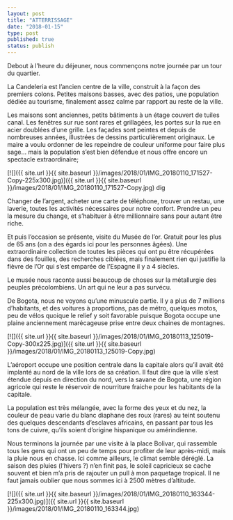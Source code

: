 ```yaml
---
layout: post
title: "ATTERRISSAGE"
date: "2018-01-15"
type: post
published: true
status: publish
---
```


Debout à l’heure du déjeuner, nous commençons notre journée par un tour du quartier.

La Candeleria est l’ancien centre de la ville, construit à la façon des premiers colons. Petites maisons basses, avec des patios, une population dédiée au tourisme, finalement assez calme par rapport au reste de la ville.

Les maisons sont anciennes, petits bâtiments à un étage couvert de tuiles canal. Les fenêtres sur rue sont rares et grillagées, les portes sur la rue en acier doublées d’une grille. Les façades sont peintes et depuis de nombreuses années, illustrées de dessins particulièrement originaux. Le maire a voulu ordonner de les repeindre de couleur uniforme pour faire plus sage… mais la population s’est bien défendue et nous offre encore un spectacle extraordinaire;

[![]({{ site.url }}{{ site.baseurl }}/images/2018/01/IMG_20180110_171527-Copy-225x300.jpg)]({{ site.url }}{{ site.baseurl }}/images/2018/01/IMG_20180110_171527-Copy.jpg) dig

Changer de l’argent, acheter une carte de téléphone, trouver un restau, une laverie, toutes les activités nécessaires pour notre confort. Prendre un peu la mesure du change, et s’habituer à être millionnaire sans pour autant être riche.

Et puis l’occasion se présente, visite du Musée de l’or. Gratuit pour les plus de 65 ans (on a des égards ici pour les personnes âgées). Une extraordinaire collection de toutes les pièces qui ont pu être récupérées dans des fouilles, des recherches ciblées, mais finalement rien qui justifie la fièvre de l’Or qui s’est emparée de l’Espagne il y a 4 siècles.

Le musée nous raconte aussi beaucoup de choses sur la métallurgie des peuples précolombiens. Un art qui ne leur a pas survécu.

De Bogota, nous ne voyons qu’une minuscule partie. Il y a plus de 7 millions d’habitants, et des voitures à proportions, pas de métro, quelques motos, peu de vélos quoique le relief y soit favorable puisque Bogota occupe une plaine anciennement marécageuse prise entre deux chaines de montagnes.

[![]({{ site.url }}{{ site.baseurl }}/images/2018/01/IMG_20180113_125019-Copy-300x225.jpg)]({{ site.url }}{{ site.baseurl }}/images/2018/01/IMG_20180113_125019-Copy.jpg)

L’aéroport occupe une position centrale dans la capitale alors qu’il avait été implanté au nord de la ville lors de sa création. Il faut dire que la ville s’est étendue depuis en direction du nord, vers la savane de Bogota, une région agricole qui reste le réservoir de nourriture fraiche pour les habitants de la capitale.

La population est très mélangée, avec la forme des yeux et du nez, la couleur de peau varie du blanc diaphane des roux (rares) au teint soutenu des quelques descendants d’esclaves africains, en passant par tous les tons de cuivre, qu’ils soient d’origine hispanique ou amérindienne.

Nous terminons la journée par une visite à la place Bolivar, qui rassemble tous les gens qui ont un peu de temps pour profiter de leur après-midi, mais la pluie nous en chasse. Ici comme ailleurs, le climat semble déréglé. La saison des pluies (l‘hivers ?) n’en finit pas, le soleil capricieux se cache souvent et bien m’a pris de rajouter un pull à mon paquetage tropical. Il ne faut jamais oublier que nous sommes ici à 2500 mètres d’altitude.

[![]({{ site.url }}{{ site.baseurl }}/images/2018/01/IMG_20180110_163344-225x300.jpg)]({{ site.url }}{{ site.baseurl }}/images/2018/01/IMG_20180110_163344.jpg)
